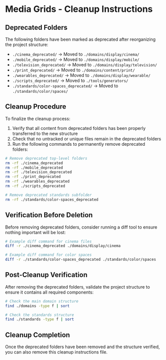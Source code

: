# Media Grids - Cleanup Instructions

## Deprecated Folders

The following folders have been marked as deprecated after reorganizing the project structure:

- `./cinema_deprecated/` → Moved to `./domains/display/cinema/`
- `./mobile_deprecated/` → Moved to `./domains/display/mobile/`
- `./television_deprecated/` → Moved to `./domains/display/television/`
- `./print_deprecated/` → Moved to `./domains/content/print/`
- `./wearables_deprecated/` → Moved to `./domains/display/wearable/`
- `./scripts_deprecated/` → Moved to `./tools/generators/`
- `./standards/color-spaces_deprecated/` → Moved to `./standards/color/spaces/`

## Cleanup Procedure

To finalize the cleanup process:

1. Verify that all content from deprecated folders has been properly transferred to the new structure
2. Check that no untracked or unique files remain in the deprecated folders 
3. Run the following commands to permanently remove deprecated folders:

```bash
# Remove deprecated top-level folders
rm -rf ./cinema_deprecated
rm -rf ./mobile_deprecated
rm -rf ./television_deprecated
rm -rf ./print_deprecated
rm -rf ./wearables_deprecated
rm -rf ./scripts_deprecated

# Remove deprecated standards subfolder
rm -rf ./standards/color-spaces_deprecated
```

## Verification Before Deletion

Before removing deprecated folders, consider running a diff tool to ensure nothing important will be lost:

```bash
# Example diff command for cinema files
diff -r ./cinema_deprecated ./domains/display/cinema

# Example diff command for color spaces
diff -r ./standards/color-spaces_deprecated ./standards/color/spaces
```

## Post-Cleanup Verification

After removing the deprecated folders, validate the project structure to ensure it contains all required components:

```bash
# Check the main domain structure
find ./domains -type f | sort

# Check the standards structure
find ./standards -type f | sort
```

## Cleanup Completion

Once the deprecated folders have been removed and the structure verified, you can also remove this cleanup instructions file.
